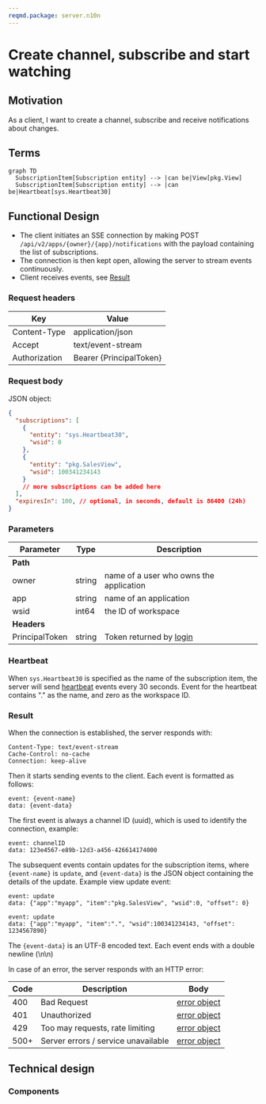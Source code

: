```yaml
---
reqmd.package: server.n10n
---
```


# Create channel, subscribe and start watching

## Motivation

As a client, I want to create a channel, subscribe and receive notifications about changes.

## Terms

```mermaid
graph TD
  SubscriptionItem[Subscription entity] --> |can be|View[pkg.View]
  SubscriptionItem[Subscription entity] --> |can be|Heartbeat[sys.Heartbeat30]
```

## Functional Design

- The client initiates an SSE connection by making POST `/api/v2/apps/{owner}/{app}/notifications` with the payload containing the list of subscriptions.
- The connection is then kept open, allowing the server to stream events continuously.
- Client receives events, see [Result](#result)

### Request headers

| Key | Value |
| --- | --- |
| Content-Type | application/json |
| Accept | text/event-stream |
| Authorization | Bearer {PrincipalToken} |

### Request body

JSON object:

```json
{
  "subscriptions": [
    {
      "entity": "sys.Heartbeat30",
      "wsid": 0
    },
    {
      "entity": "pkg.SalesView",
      "wsid": 100341234143
    }
    // more subscriptions can be added here
  ],
  "expiresIn": 100, // optional, in seconds, default is 86400 (24h)
}
```

### Parameters

| Parameter | Type | Description |
| --- | --- | --- |
| **Path** | | |
| owner | string | name of a user who owns the application |
| app | string | name of an application |
| wsid | int64 | the ID of workspace |
| **Headers** | | |
| PrincipalToken | string | Token returned by [login](../apiv2/login.md) |

### Heartbeat

When `sys.Heartbeat30` is specified as the name of the subscription item, the server will send [heartbeat](./heartbeats.md) events every 30 seconds.
Event for the heartbeat contains "." as the name, and zero as the workspace ID.

### Result

When the connection is established, the server responds with:

```plaintext
Content-Type: text/event-stream
Cache-Control: no-cache
Connection: keep-alive
```

Then it starts sending events to the client. Each event is formatted as follows:

```plaintext
event: {event-name}
data: {event-data}
```

The first event is always a channel ID (uuid), which is used to identify the connection, example:

```plaintext
event: channelID
data: 123e4567-e89b-12d3-a456-426614174000
```

The subsequent events contain updates for the subscription items, where `{event-name}` is `update`, and `{event-data}` is the JSON object containing the details of the update. Example view update event:

```plaintext
event: update
data: {"app":"myapp", "item":"pkg.SalesView", "wsid":0, "offset": 0}

event: update
data: {"app":"myapp", "item":".", "wsid":100341234143, "offset": 1234567890}
```

The `{event-data}` is an UTF-8 encoded text. Each event ends with a double newline (\n\n)

In case of an error, the server responds with an HTTP error:

| Code | Description | Body |
| --- | --- | --- |
| 400 | Bad Request | [error object](errors.md) |
| 401 | Unauthorized | [error object](errors.md) |
| 429 | Too may requests, rate limiting | [error object](cerrors.md) |
| 500+ | Server errors / service unavailable | [error object](errors.md) |

## Technical design

### Components
